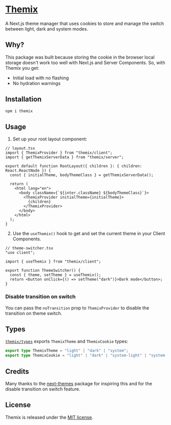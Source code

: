 # [Themix](https://github.com/TheEdoRan/themix)

A Next.js theme manager that uses cookies to store and manage the switch between light, dark and system modes.

## Why?

This package was built because storing the cookie in the browser local storage doesn't work too well with Next.js and Server Components. So, with Themix you get:

- Initial load with no flashing
- No hydration warnings

## Installation

```sh
npm i themix
```

## Usage

1. Set up your root layout component:

```tsx
// layout.tsx
import { ThemixProvider } from "themix/client";
import { getThemixServerData } from "themix/server";

export default function RootLayout({ children }: { children: React.ReactNode }) {
  const { initialTheme, bodyThemeClass } = getThemixServerData();

  return (
    <html lang="en">
      <body className={`${inter.className} ${bodyThemeClass}`}>
        <ThemixProvider initialTheme={initialTheme}>
          {children}
        </ThemixProvider>
      </body>
    </html>
  );
}
```

2. Use the `useThemix()` hook to get and set the current theme in your Client Components.

```tsx
// theme-switcher.tsx
"use client";

import { useThemix } from "themix/client";

export function ThemeSwitcher() {
  const { theme, setTheme } = useThemix();
  return <button onClick={() => setTheme("dark")}>Dark mode</button>;
}
```

### Disable transition on switch

You can pass the `noTransition` prop to `ThemixProvider` to disable the transition on theme switch.

## Types

[`themix/types`](src/types.ts) exports `ThemixTheme` and `ThemixCookie` types:

```typescript
export type ThemixTheme = "light" | "dark" | "system";
export type ThemixCookie = "light" | "dark" | "system-light" | "system-dark";
```

## Credits

Many thanks to the [next-themes](https://github.com/pacocoursey/next-themes) package for inspiring this and for the disable transition on switch feature.

## License

Themix is released under the [MIT license](https://opensource.org/license/mit/).